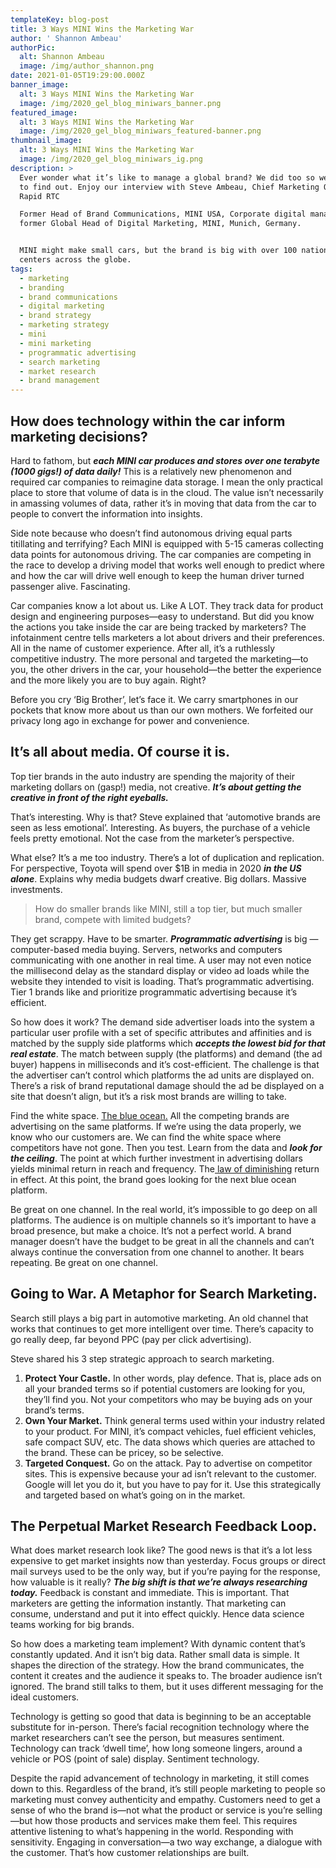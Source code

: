 ```yaml
---
templateKey: blog-post
title: 3 Ways MINI Wins the Marketing War
author: ' Shannon Ambeau'
authorPic:
  alt: Shannon Ambeau
  image: /img/author_shannon.png
date: 2021-01-05T19:29:00.000Z
banner_image:
  alt: 3 Ways MINI Wins the Marketing War
  image: /img/2020_gel_blog_miniwars_banner.png
featured_image:
  alt: 3 Ways MINI Wins the Marketing War
  image: /img/2020_gel_blog_miniwars_featured-banner.png
thumbnail_image:
  alt: 3 Ways MINI Wins the Marketing War
  image: /img/2020_gel_blog_miniwars_ig.png
description: >
  Ever wonder what it’s like to manage a global brand? We did too so we decided
  to find out. Enjoy our interview with Steve Ambeau, Chief Marketing Officer,
  Rapid RTC

  Former Head of Brand Communications, MINI USA, Corporate digital manager &
  former Global Head of Digital Marketing, MINI, Munich, Germany.


  MINI might make small cars, but the brand is big with over 100 national sales
  centers across the globe. 
tags:
  - marketing
  - branding
  - brand communications
  - digital marketing
  - brand strategy
  - marketing strategy
  - mini
  - mini marketing
  - programmatic advertising
  - search marketing
  - market research
  - brand management
---
```

## How does technology within the car inform marketing decisions?

Hard to fathom, but _**each MINI car produces and stores over one terabyte (1000 gigs!) of data daily!**_ This is a relatively new phenomenon and required car companies to reimagine data storage. I mean the only practical place to store that volume of data is in the cloud. The value isn’t necessarily in amassing volumes of data, rather it’s in moving that data from the car to people to convert the information into insights. 

Side note because who doesn’t find autonomous driving equal parts titillating and terrifying? Each MINI is equipped with 5-15 cameras collecting data points for autonomous driving. The car companies are competing in the race to develop a driving model that works well enough to predict where and how the car will drive well enough to keep the human driver turned passenger alive. Fascinating. 

Car companies know a lot about us. Like A LOT. They track data for product design and engineering purposes—easy to understand. But did you know the actions you take inside the car are being tracked by marketers? The infotainment centre tells marketers a lot about drivers and their preferences. All in the name of customer experience. After all, it’s a ruthlessly competitive industry. The more personal and targeted the marketing—to you, the other drivers in the car, your household—the better the experience and the more likely you are to buy again. Right?

Before you cry ‘Big Brother’, let’s face it. We carry smartphones in our pockets that know more about us than our own mothers. We forfeited our privacy long ago in exchange for power and convenience. 

## It’s all about media. Of course it is. 

Top tier brands in the auto industry are spending the majority of their marketing dollars on (gasp!) media, not creative. **_It’s about getting the creative in front of the right eyeballs._** 

That’s interesting. Why is that? Steve explained that ‘automotive brands are seen as less emotional’. Interesting. As buyers, the purchase of a vehicle feels pretty emotional. Not the case from the marketer’s perspective.

What else? It’s a me too industry. There’s a lot of duplication and replication. For perspective, Toyota will spend over $1B in media in 2020 _**in the US alone**_. Explains why media budgets dwarf creative. Big dollars. Massive investments.

> How do smaller brands like MINI, still a top tier, but much smaller brand, compete with limited budgets? 

They get scrappy. Have to be smarter. **_Programmatic advertising_** is big — computer-based media buying. Servers, networks and computers communicating with one another in real time. A user may not even notice the millisecond delay as the standard display or video ad loads while the website they intended to visit is loading. That’s programmatic advertising. Tier 1 brands like and prioritize programmatic advertising because it’s efficient. 

So how does it work? The demand side advertiser loads into the system a particular user profile with a set of specific attributes and affinities and is matched by the supply side platforms which **_accepts the lowest bid for that real estate_**. The match between supply (the platforms) and demand (the ad buyer) happens in milliseconds and it’s cost-efficient. The challenge is that the advertiser can’t control which platforms the ad units are displayed on. There’s a risk of brand reputational damage should the ad be displayed on a site that doesn’t align, but it’s a risk most brands are willing to take. 

Find the white space. [The blue ocean.](https://www.blueoceanstrategy.com/what-is-blue-ocean-strategy/) All the competing brands are advertising on the same platforms. If we’re using the data properly, we know who our customers are. We can find the white space where competitors have not gone. Then you test. Learn from the data and **_look for the ceiling_**. The point at which further investment in advertising dollars yields minimal return in reach and frequency. The[ law of diminishing](https://www.britannica.com/topic/diminishing-returns) return in effect. At this point, the brand goes looking for the next blue ocean platform. 

Be great on one channel. In the real world, it’s impossible to go deep on all platforms. The audience is on multiple channels so it’s important to have a broad presence, but make a choice. It’s not a perfect world. A brand manager doesn’t have the budget to be great in all the channels and can’t always continue the conversation from one channel to another. It bears repeating. Be great on one channel. 

## Going to War. A Metaphor for Search Marketing. 

Search still plays a big part in automotive marketing. An old channel that works that continues to get more intelligent over time. There’s capacity to go really deep, far beyond PPC (pay per click advertising). 

Steve shared his 3 step strategic approach to search marketing. 

1. **Protect Your Castle.** In other words, play defence. That is, place ads on all your branded terms so if potential customers are looking for you, they’ll find you. Not your competitors who may be buying ads on your brand’s terms.
2. **Own Your Market.** Think general terms used within your industry related to your product. For MINI, it’s compact vehicles, fuel efficient vehicles, safe compact SUV, etc. The data shows which queries are attached to the brand. These can be pricey, so be selective.
3. **Targeted Conquest.** Go on the attack. Pay to advertise on competitor sites. This is expensive because your ad isn’t relevant to the customer. Google will let you do it, but you have to pay for it. Use this strategically and targeted based on what’s going on in the market. 

## The Perpetual Market Research Feedback Loop. 

What does market research look like? The good news is that it’s a lot less expensive to get market insights now than yesterday. Focus groups or direct mail surveys used to be the only way, but if you’re paying for the response, how valuable is it really? _**The big shift is that we’re always researching today.**_ Feedback is constant and immediate. This is important. That marketers are getting the information instantly. That marketing can consume, understand and put it into effect quickly. Hence data science teams working for big brands. 

So how does a marketing team implement? With dynamic content that’s constantly updated. And it isn’t big data. Rather small data is simple. It shapes the direction of the strategy. How the brand communicates, the content it creates and the audience it speaks to. The broader audience isn’t ignored. The brand still talks to them, but it uses different messaging for the ideal customers.

Technology is getting so good that data is beginning to be an acceptable substitute for in-person. There’s facial recognition technology where the market researchers can’t see the person, but measures sentiment. Technology can track ‘dwell time’, how long someone lingers, around a vehicle or POS (point of sale) display. Sentiment technology. 

Despite the rapid advancement of technology in marketing, it still comes down to this. Regardless of the brand, it’s still people marketing to people so marketing must convey authenticity and empathy. Customers need to get a sense of who the brand is—not what the product or service is you’re selling—but how those products and services make them feel. This requires attentive listening to what’s happening in the world. Responding with sensitivity.  Engaging in conversation—a two way exchange, a dialogue with the customer. That’s how customer relationships are built.
